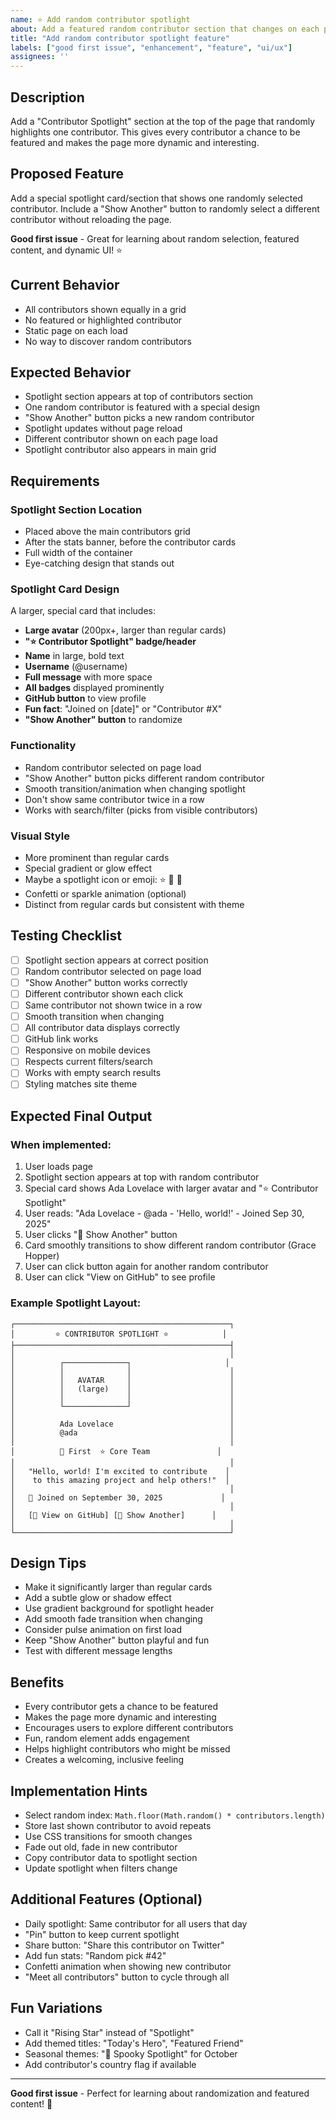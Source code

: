 ```yaml
---
name: ⭐ Add random contributor spotlight
about: Add a featured random contributor section that changes on each page load or button click
title: "Add random contributor spotlight feature"
labels: ["good first issue", "enhancement", "feature", "ui/ux"]
assignees: ''
---
```


## Description
Add a "Contributor Spotlight" section at the top of the page that randomly highlights one contributor. This gives every contributor a chance to be featured and makes the page more dynamic and interesting.

## Proposed Feature
Add a special spotlight card/section that shows one randomly selected contributor. Include a "Show Another" button to randomly select a different contributor without reloading the page.

**Good first issue** - Great for learning about random selection, featured content, and dynamic UI! ⭐

## Current Behavior
- All contributors shown equally in a grid
- No featured or highlighted contributor
- Static page on each load
- No way to discover random contributors

## Expected Behavior
- Spotlight section appears at top of contributors section
- One random contributor is featured with a special design
- "Show Another" button picks a new random contributor
- Spotlight updates without page reload
- Different contributor shown on each page load
- Spotlight contributor also appears in main grid

## Requirements

### Spotlight Section Location
- Placed above the main contributors grid
- After the stats banner, before the contributor cards
- Full width of the container
- Eye-catching design that stands out

### Spotlight Card Design
A larger, special card that includes:
- **Large avatar** (200px+, larger than regular cards)
- **"⭐ Contributor Spotlight" badge/header**
- **Name** in large, bold text
- **Username** (@username)
- **Full message** with more space
- **All badges** displayed prominently
- **GitHub button** to view profile
- **Fun fact**: "Joined on [date]" or "Contributor #X"
- **"Show Another" button** to randomize

### Functionality
- Random contributor selected on page load
- "Show Another" button picks different random contributor
- Smooth transition/animation when changing spotlight
- Don't show same contributor twice in a row
- Works with search/filter (picks from visible contributors)

### Visual Style
- More prominent than regular cards
- Special gradient or glow effect
- Maybe a spotlight icon or emoji: ⭐ 🌟 💫
- Confetti or sparkle animation (optional)
- Distinct from regular cards but consistent with theme

## Testing Checklist
- [ ] Spotlight section appears at correct position
- [ ] Random contributor selected on page load
- [ ] "Show Another" button works correctly
- [ ] Different contributor shown each click
- [ ] Same contributor not shown twice in a row
- [ ] Smooth transition when changing
- [ ] All contributor data displays correctly
- [ ] GitHub link works
- [ ] Responsive on mobile devices
- [ ] Respects current filters/search
- [ ] Works with empty search results
- [ ] Styling matches site theme

## Expected Final Output

### When implemented:
1. User loads page
2. Spotlight section appears at top with random contributor
3. Special card shows Ada Lovelace with larger avatar and "⭐ Contributor Spotlight"
4. User reads: "Ada Lovelace - @ada - 'Hello, world!' - Joined Sep 30, 2025"
5. User clicks "🎲 Show Another" button
6. Card smoothly transitions to show different random contributor (Grace Hopper)
7. User can click button again for another random contributor
8. User can click "View on GitHub" to see profile

### Example Spotlight Layout:
```
┌────────────────────────────────────────────────┐
│         ⭐ CONTRIBUTOR SPOTLIGHT ⭐            │
├────────────────────────────────────────────────┤
│                                                │
│          ┌──────────────┐                     │
│          │              │                      │
│          │   AVATAR     │                      │
│          │   (large)    │                      │
│          │              │                      │
│          └──────────────┘                      │
│                                                │
│          Ada Lovelace                          │
│          @ada                                  │
│                                                │
│          🥇 First  ⭐ Core Team               │
│                                                │
│   "Hello, world! I'm excited to contribute    │
│    to this amazing project and help others!"  │
│                                                │
│   📅 Joined on September 30, 2025             │
│                                                │
│   [🔗 View on GitHub] [🎲 Show Another]      │
│                                                │
└────────────────────────────────────────────────┘
```

## Design Tips
- Make it significantly larger than regular cards
- Add a subtle glow or shadow effect
- Use gradient background for spotlight header
- Add smooth fade transition when changing
- Consider pulse animation on first load
- Keep "Show Another" button playful and fun
- Test with different message lengths

## Benefits
- Every contributor gets a chance to be featured
- Makes the page more dynamic and interesting
- Encourages users to explore different contributors
- Fun, random element adds engagement
- Helps highlight contributors who might be missed
- Creates a welcoming, inclusive feeling

## Implementation Hints
- Select random index: `Math.floor(Math.random() * contributors.length)`
- Store last shown contributor to avoid repeats
- Use CSS transitions for smooth changes
- Fade out old, fade in new contributor
- Copy contributor data to spotlight section
- Update spotlight when filters change

## Additional Features (Optional)
- Daily spotlight: Same contributor for all users that day
- "Pin" button to keep current spotlight
- Share button: "Share this contributor on Twitter"
- Add fun stats: "Random pick #42"
- Confetti animation when showing new contributor
- "Meet all contributors" button to cycle through all

## Fun Variations
- Call it "Rising Star" instead of "Spotlight"
- Add themed titles: "Today's Hero", "Featured Friend"
- Seasonal themes: "🎃 Spooky Spotlight" for October
- Add contributor's country flag if available

---
**Good first issue** - Perfect for learning about randomization and featured content! 🌟
